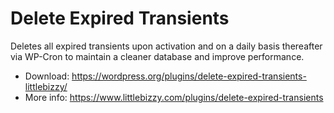 # Delete Expired Transients

Deletes all expired transients upon activation and on a daily basis thereafter via WP-Cron to maintain a cleaner database and improve performance.

* Download: https://wordpress.org/plugins/delete-expired-transients-littlebizzy/
* More info: https://www.littlebizzy.com/plugins/delete-expired-transients
